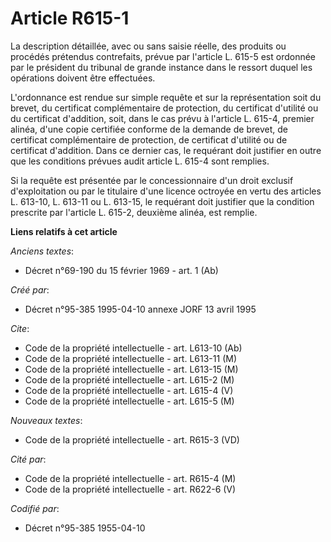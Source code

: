# Article R615-1

La description détaillée, avec ou sans saisie réelle, des produits ou procédés prétendus contrefaits, prévue par l'article L.
615-5 est ordonnée par le président du tribunal de grande instance dans le ressort duquel les opérations doivent être
effectuées.

L'ordonnance est rendue sur simple requête et sur la représentation soit du brevet, du certificat complémentaire de
protection, du certificat d'utilité ou du certificat d'addition, soit, dans le cas prévu à l'article L. 615-4, premier
alinéa, d'une copie certifiée conforme de la demande de brevet, de certificat complémentaire de protection, de certificat
d'utilité ou de certificat d'addition. Dans ce dernier cas, le requérant doit justifier en outre que les conditions prévues
audit article L. 615-4 sont remplies.

Si la requête est présentée par le concessionnaire d'un droit exclusif d'exploitation ou par le titulaire d'une licence
octroyée en vertu des articles L. 613-10, L. 613-11 ou L. 613-15, le requérant doit justifier que la condition prescrite par
l'article L. 615-2, deuxième alinéa, est remplie.

**Liens relatifs à cet article**

_Anciens textes_:

  - Décret n°69-190 du 15 février 1969 - art. 1 (Ab)

_Créé par_:

  - Décret n°95-385 1995-04-10 annexe JORF 13 avril 1995

_Cite_:

  - Code de la propriété intellectuelle - art. L613-10 (Ab)
  - Code de la propriété intellectuelle - art. L613-11 (M)
  - Code de la propriété intellectuelle - art. L613-15 (M)
  - Code de la propriété intellectuelle - art. L615-2 (M)
  - Code de la propriété intellectuelle - art. L615-4 (V)
  - Code de la propriété intellectuelle - art. L615-5 (M)

_Nouveaux textes_:

  - Code de la propriété intellectuelle - art. R615-3 (VD)

_Cité par_:

  - Code de la propriété intellectuelle - art. R615-4 (M)
  - Code de la propriété intellectuelle - art. R622-6 (V)

_Codifié par_:

  - Décret n°95-385 1955-04-10
